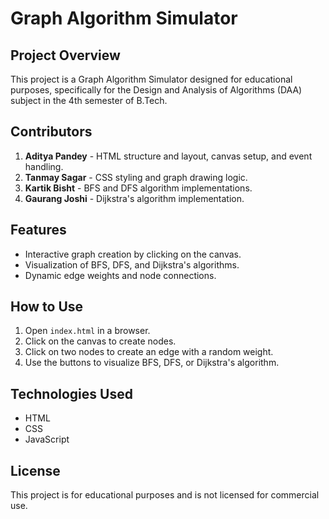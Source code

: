 # Graph Algorithm Simulator

## Project Overview
This project is a Graph Algorithm Simulator designed for educational purposes, specifically for the Design and Analysis of Algorithms (DAA) subject in the 4th semester of B.Tech.

## Contributors
1. **Aditya Pandey** - HTML structure and layout, canvas setup, and event handling.
2. **Tanmay Sagar** - CSS styling and graph drawing logic.
3. **Kartik Bisht** - BFS and DFS algorithm implementations.
4. **Gaurang Joshi** - Dijkstra's algorithm implementation.

## Features
- Interactive graph creation by clicking on the canvas.
- Visualization of BFS, DFS, and Dijkstra's algorithms.
- Dynamic edge weights and node connections.

## How to Use
1. Open `index.html` in a browser.
2. Click on the canvas to create nodes.
3. Click on two nodes to create an edge with a random weight.
4. Use the buttons to visualize BFS, DFS, or Dijkstra's algorithm.

## Technologies Used
- HTML
- CSS
- JavaScript

## License
This project is for educational purposes and is not licensed for commercial use.
